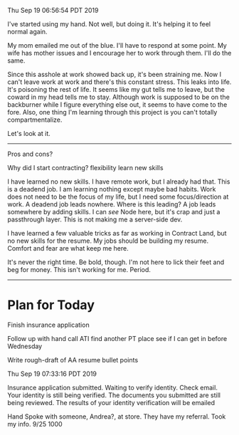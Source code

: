Thu Sep 19 06:56:54 PDT 2019

I've started using my hand.  Not well, but doing it.  It's helping it to feel
normal again.

My mom emailed me out of the blue.  I'll have to respond at some point.  My wife
has mother issues and I encourage her to work through them.  I'll do the same.

Since this asshole at work showed back up, it's been straining me.  Now I can't
leave work at work and there's this constant stress.  This leaks into life.
It's poisoning the rest of life.  It seems like my gut tells me to leave, but
the coward in my head tells me to stay.  Although work is supposed to be on the
backburner while I figure everything else out, it seems to have come to the
fore.  Also, one thing I'm learning through this project is you can't totally
compartmentalize.

Let's look at it.

---

Pros and cons?

Why did I start contracting?
flexibility
learn new skills

I have learned no new skills.  I have remote work, but I already had that.  This
is a deadend job.  I am learning nothing except maybe bad habits.  Work does not
need to be the focus of my life, but I need some focus/direction at work.  A
deadend job leads nowhere.  Where is this leading?  A job leads somewhere by
adding skills.  I can _see_ Node here, but it's crap and just a passthrough
layer.  This is not making me a server-side dev.

I have learned a few valuable tricks as far as working in Contract Land, but no
new skills for the resume.  My jobs should be building my resume.  Comfort and
fear are what keep me here.

It's never the right time.  Be bold, though.  I'm not here to lick their feet
and beg for money.  This isn't working for me.  Period.

---

# Plan for Today

Finish insurance application

Follow up with hand
  call ATI
  find another PT place
    see if I can get in before Wednesday

Write rough-draft of AA resume bullet points

Thu Sep 19 07:33:16 PDT 2019

Insurance application submitted.  Waiting to verify identity.  Check email.
  Your identity is still being verified.
  The documents you submitted are still being reviewed.
  The results of your identity verification will be emailed

Hand
  Spoke with someone, Andrea?, at store.  They have my referral.  Took my info.
  9/25 1000



